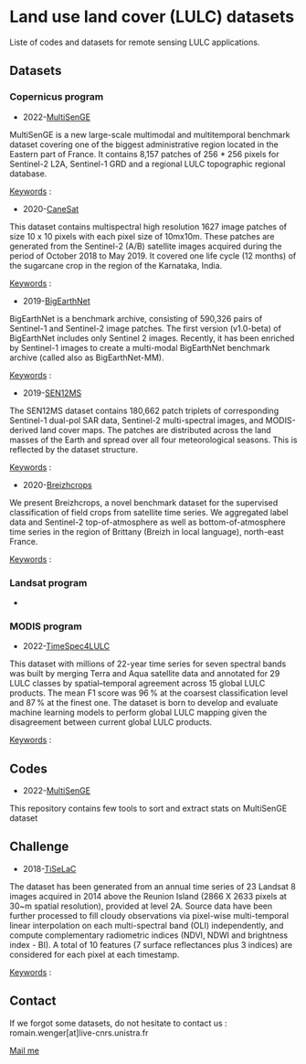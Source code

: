 # Land use land cover (LULC) datasets 

Liste of codes and datasets for remote sensing LULC applications.

## Datasets

### Copernicus program

- 2022-[MultiSenGE](https://zenodo.org/record/6375466) 

MultiSenGE is a new large-scale multimodal and multitemporal benchmark dataset covering one of the biggest administrative region located in the Eastern part of France. It contains 8,157 patches of 256 * 256 pixels for Sentinel-2 L2A, Sentinel-1 GRD and a regional LULC topographic regional database.

<ins>Keywords</ins> :

- 2020-[CaneSat](https://ieee-dataport.org/documents/canesat)

This dataset contains multispectral high resolution 1627 image patches of size 10 x 10 pixels with each pixel size of 10mx10m. These patches are generated from the Sentinel-2 (A/B) satellite images acquired during the period of October 2018 to May 2019. It covered one life cycle (12 months) of the sugarcane crop in the region of the Karnataka, India.

<ins>Keywords</ins> :

- 2019-[BigEarthNet](https://bigearth.net/)

BigEarthNet is a benchmark archive, consisting of 590,326 pairs of Sentinel-1 and Sentinel-2 image patches. The first version (v1.0-beta) of BigEarthNet includes only Sentinel 2 images. Recently, it has been enriched by Sentinel-1 images to create a multi-modal BigEarthNet benchmark archive (called also as BigEarthNet-MM).

<ins>Keywords</ins> :

- 2019-[SEN12MS](https://www.isprs-ann-photogramm-remote-sens-spatial-inf-sci.net/IV-2-W7/153/2019/)

The SEN12MS dataset contains 180,662 patch triplets of corresponding Sentinel-1 dual-pol SAR data, Sentinel-2 multi-spectral images, and MODIS-derived land cover maps. The patches are distributed across the land masses of the Earth and spread over all four meteorological seasons. This is reflected by the dataset structure.

<ins>Keywords</ins> :

- 2020-[Breizhcrops](https://breizhcrops.org/)

We present Breizhcrops, a novel benchmark dataset for the supervised classification of field crops from satellite time series. We aggregated label data and Sentinel-2 top-of-atmosphere as well as bottom-of-atmosphere time series in the region of Brittany (Breizh in local language), north-east France.

<ins>Keywords</ins> :

### Landsat program

- 

### MODIS program

- 2022-[TimeSpec4LULC](https://essd.copernicus.org/articles/14/1377/2022/essd-14-1377-2022-discussion.html)

This dataset with millions of 22-year time series for seven spectral bands was built by merging Terra and Aqua satellite data and annotated for 29 LULC classes by spatial–temporal agreement across 15 global LULC products. The mean F1 score was 96 % at the coarsest classification level and 87 % at the finest one. The dataset is born to develop and evaluate machine learning models to perform global LULC mapping given the disagreement between current global LULC products.

<ins>Keywords</ins> :

## Codes

- 2022-[MultiSenGE](https://github.com/r-wenger/MultiSenGE-Tools)

This repository contains few tools to sort and extract stats on MultiSenGE dataset

## Challenge

- 2018-[TiSeLaC](https://sites.google.com/site/dinoienco/tiselac-time-series-land-cover-classification-challenge?authuser=0)

The dataset has been generated from an annual time series of 23 Landsat 8 images acquired in 2014 above the Reunion Island (2866 X 2633 pixels at 30~m spatial resolution), provided at level 2A. Source data have been further processed to fill cloudy observations via pixel-wise multi-temporal linear interpolation on each multi-spectral band (OLI) independently, and compute complementary radiometric indices (NDVI, NDWI and brightness index - BI). A total of 10 features (7 surface reflectances plus 3 indices) are considered for each pixel at each timestamp. 

<ins>Keywords</ins> :

## Contact

If we forgot some datasets, do not hesitate to contact us : romain.wenger[at]live-cnrs.unistra.fr

[Mail me](mailto:romain.wenger@live-cnrs.unistra.fr?subject=[GitHub]%20LULC%20datasets)
